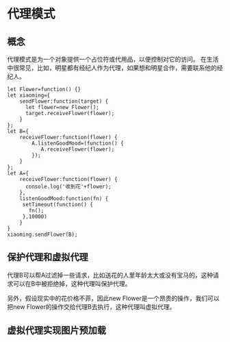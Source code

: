 # 代理模式
## 概念
代理模式是为一个对象提供一个占位符或代用品，以便控制对它的访问。
在生活中很常见，比如，明星都有经纪人作为代理，如果想和明星合作，需要联系他的经纪人。
```ecmascript 6
let Flower=function() {}
let xiaoming={
	sendFlower:function(target) {
	  let flower=new Flower();
	  target.receiveFlower(flower);
	}
};
let B={
	receiveFlower:function(flower) {
		A.listenGoodMood=(function() {
		   A.receiveFlower(flower);
		});
	}
};
let A={
	receiveFlower:function(flower) {
	  console.log('收到花'+flower);
	},
	listenGoodMood:function(fn) {
	 setTimeout(function() {
	   fn();
	 },10000) 
	}
}
xiaoming.sendFlower(B);
```
## 保护代理和虚拟代理
代理B可以帮A过滤掉一些请求，比如送花的人里年龄太大或没有宝马的，这种请求可以在B中被拒绝掉，这种代理叫保护代理。

另外，假设现实中的花价格不菲，因此new Flower是一个昂贵的操作，我们可以把new Flower的操作交给代理B去执行，这种代理叫虚拟代理。

## 虚拟代理实现图片预加载
